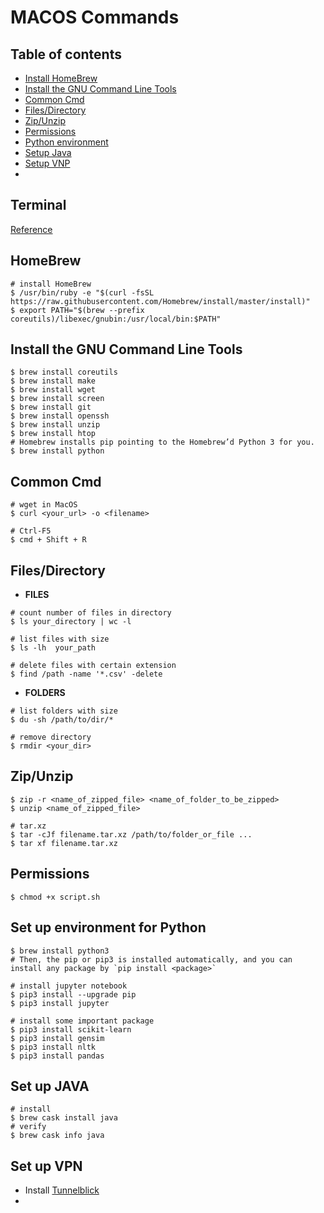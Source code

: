 # MACOS Commands #

## Table of contents

* [Install HomeBrew](#homebrew)
* [Install the GNU Command Line Tools](#install-the-gnu-command-line-tools)
* [Common Cmd](#common-cmd)
* [Files/Directory](#filesdirectory)
* [Zip/Unzip](#zipunzip)
* [Permissions](#permissions)
* [Python environment](#set-up-environment-for-python)
* [Setup Java](#set-up-java)
* [Setup VNP](#set-up-vpn)
* []()

## Terminal

[Reference](https://www.topbug.net/blog/2013/04/14/install-and-use-gnu-command-line-tools-in-mac-os-x/)

## HomeBrew

```
# install HomeBrew
$ /usr/bin/ruby -e "$(curl -fsSL https://raw.githubusercontent.com/Homebrew/install/master/install)"
$ export PATH="$(brew --prefix coreutils)/libexec/gnubin:/usr/local/bin:$PATH"
```

## Install the GNU Command Line Tools

```
$ brew install coreutils
$ brew install make
$ brew install wget
$ brew install screen
$ brew install git
$ brew install openssh
$ brew install unzip
$ brew install htop
# Homebrew installs pip pointing to the Homebrew’d Python 3 for you.
$ brew install python

```

## Common Cmd

```
# wget in MacOS
$ curl <your_url> -o <filename>

# Ctrl-F5
$ cmd + Shift + R
```

## Files/Directory

* **FILES**

```
# count number of files in directory
$ ls your_directory | wc -l

# list files with size
$ ls -lh  your_path

# delete files with certain extension
$ find /path -name '*.csv' -delete
```

* **FOLDERS**

```
# list folders with size
$ du -sh /path/to/dir/*

# remove directory
$ rmdir <your_dir>

```

## Zip/Unzip

```
$ zip -r <name_of_zipped_file> <name_of_folder_to_be_zipped>
$ unzip <name_of_zipped_file>

# tar.xz
$ tar -cJf filename.tar.xz /path/to/folder_or_file ...
$ tar xf filename.tar.xz
```

## Permissions

```
$ chmod +x script.sh
```

## Set up environment for Python

```
$ brew install python3
# Then, the pip or pip3 is installed automatically, and you can install any package by `pip install <package>`

# install jupyter notebook
$ pip3 install --upgrade pip
$ pip3 install jupyter

# install some important package
$ pip3 install scikit-learn
$ pip3 install gensim
$ pip3 install nltk
$ pip3 install pandas

```

## Set up JAVA

```
# install
$ brew cask install java
# verify
$ brew cask info java
```

## Set up VPN
* Install [Tunnelblick](https://tunnelblick.net/)
*